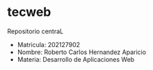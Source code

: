 # tecweb
Repositorio centraL
* Matricula: 202127902
* Nombre: Roberto Carlos Hernandez Aparicio
* Materia: Desarrollo de Aplicaciones Web
